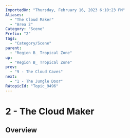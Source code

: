 ```yaml
---
ImportedOn: "Thursday, February 16, 2023 6:10:23 PM"
Aliases:
  - "The Cloud Maker"
  - "Area 2"
Category: "Scene"
Prefix: "2"
Tags:
  - "Category/Scene"
parent:
  - "Region B_ Tropical Zone"
up:
  - "Region B_ Tropical Zone"
prev:
  - "9 - The Cloud Caves"
next:
  - "1 - The Jungle Door"
RWtopicId: "Topic_9496"
---
```

# 2 - The Cloud Maker
## Overview
